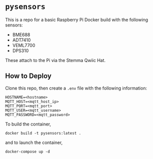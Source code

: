 # `pysensors`

This is a repo for a basic Raspberry Pi Docker build with the following sensors:
+ BME688
+ ADT7410
+ VEML7700
+ DPS310

These attach to the Pi via the Stemma Qwiic Hat.

## How to Deploy

Clone this repo, then create a `.env` file with the following information:

```
HOSTNAME=<hostname>
MQTT_HOST=<mqtt_host_ip>
MQTT_PORT=<mqtt_port>
MQTT_USER=<mqtt_username>
MQTT_PASSWORD=<mqtt_password>
```

To build the container,

```
docker build -t pysensors:latest .
```

and to launch the container,

```
docker-compose up -d
```